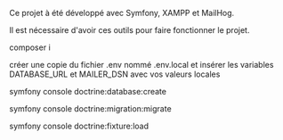 Ce projet à été développé avec Symfony, XAMPP et MailHog.

Il est nécessaire d'avoir ces outils pour faire fonctionner le projet.



composer i

créer une copie du fichier .env nommé .env.local et insérer les variables DATABASE_URL et MAILER_DSN avec vos valeurs locales

symfony console doctrine:database:create

symfony console doctrine:migration:migrate

symfony console doctrine:fixture:load